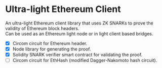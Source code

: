 # Ultra-light Ethereum Client

An ultra-light Ethereum client library that uses ZK SNARKs to prove the validity of Ethereum block headers.  
Can be used as an Ethereum light node or in light client based bridges.

- [x] Circom circuit for Ethereum header.
- [x] Node library for generating the proof.
- [x] Solidity SNARK verifier smart contract for validating the proof.
- [ ] Circom circuit for EthHash (modified Dagger-Nakomoto hash circuit).
